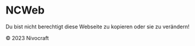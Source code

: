 # NCWeb

Du bist nicht berechtigt diese Webseite zu kopieren oder sie zu verändern!

© 2023 Nivocraft
